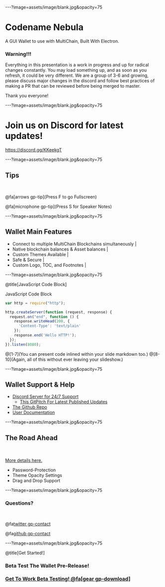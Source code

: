 ---?image=assets/image/blank.jpg&opacity=75

# Codename Nebula 

A GUI Wallet to use with MultiChain, Built With Electron.

### Warning!!!

Everything in this presentation is a work in progress and up for radical changes constantly.
You may load something up, and as soon as you refresh, it could be very different. 
We are a group of 3-6 and growing, please discuss major changes in the discord and follow best practices of making a PR that can be reviewed before being merged to master.

Thank you everyone!

---?image=assets/image/blank.jpg&opacity=75

# Join us on Discord for latest updates!

https://discord.gg/KKeekgT

---?image=assets/image/blank.jpg&opacity=75


## Tips

<br>

@fa[arrows gp-tip](Press F to go Fullscreen)

@fa[microphone gp-tip](Press S for Speaker Notes)

---?image=assets/image/blank.jpg&opacity=75

## Wallet Main Features

- Connect to multiple MultiChain Blockchains simultaneously |
- Native blockchain balances & Asset balances |
- Custom Themes Available |
- Safe & Secure |
- Custom Logo, TOC, and Footnotes |

---?image=assets/image/blank.jpg&opacity=75

@title[JavaScript Code Block]

<p><span class="slide-title">JavaScript Code Block</span></p>

```javascript
var http = require("http");

http.createServer(function (request, response) {
  request.on("end", function () {
    response.writeHead(200, {
      'Content-Type': 'text/plain'
    });
    response.end('Hello HTTP!');
  });
}).listen(8080);
```

@[1-7](You can present code inlined within your slide markdown too.)
@[8-10](Again, all of this without ever leaving your slideshow.)

---?image=assets/image/blank.jpg&opacity=75

## Wallet Support & Help

- [Discord Server for 24/7 Support](https://discord.gg/KKeekgT)
  + [This GitPitch For Latest Published Updates](https://gitpitch.com/unibitproject/nebula) 
- [The Github Repo]()
- [User Documentation](https://gitbook.io/)

---?image=assets/image/blank.jpg&opacity=75

## The Road Ahead

<br>
<div class="left">
    <i class="fa fa-user-secret fa-5x" aria-hidden="true"> </i><br>
    <a href="https://gitpitch.com/pro-features" class="pro-link">
    More details here.</a>
</div>
<div class="right">
    <ul>
        <li>Password-Protection</li>
        <li>Theme Opacity Settings</li>
        <li>Drag and Drop Support</li>
    </ul>
</div>

---?image=assets/image/blank.jpg&opacity=75

### Questions?

<br>

@fa[twitter gp-contact](@unibitlabs)

@fa[github gp-contact](unibitlabs)

---?image=assets/image/blank.jpg&opacity=75

@title[Get Started!]

### Beta Test The Wallet Pre-Release!

### [Get To Work Beta Testing! @fa[gear gp-download]](https://discord.gg/KKeekgT)



